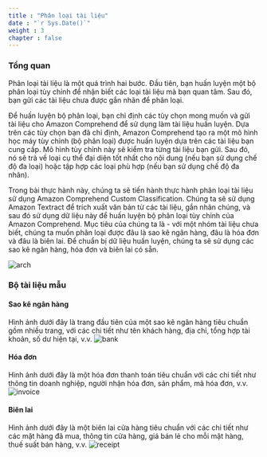 ```yaml
---
title : "Phân loại tài liệu"
date : "`r Sys.Date()`"
weight : 3
chapter : false
---
```


### Tổng quan

Phân loại tài liệu là một quá trình hai bước. Đầu tiên, bạn huấn luyện một bộ phân loại tùy chỉnh để nhận biết các loại tài liệu mà bạn quan tâm. Sau đó, bạn gửi các tài liệu chưa được gắn nhãn để phân loại.

Để huấn luyện bộ phân loại, bạn chỉ định các tùy chọn mong muốn và gửi tài liệu cho Amazon Comprehend để sử dụng làm tài liệu huấn luyện. Dựa trên các tùy chọn bạn đã chỉ định, Amazon Comprehend tạo ra một mô hình học máy tùy chỉnh (bộ phân loại) được huấn luyện dựa trên các tài liệu bạn cung cấp. Mô hình tùy chỉnh này sẽ kiểm tra từng tài liệu bạn gửi. Sau đó, nó sẽ trả về loại cụ thể đại diện tốt nhất cho nội dung (nếu bạn sử dụng chế độ đa loại) hoặc tập hợp các loại phù hợp (nếu bạn sử dụng chế độ đa nhãn).

Trong bài thực hành này, chúng ta sẽ tiến hành thực hành phân loại tài liệu sử dụng Amazon Comprehend Custom Classification. Chúng ta sẽ sử dụng Amazon Textract để trích xuất văn bản từ các tài liệu, gắn nhãn chúng, và sau đó sử dụng dữ liệu này để huấn luyện bộ phân loại tùy chỉnh của Amazon Comprehend. Mục tiêu của chúng ta là - với một nhóm tài liệu chưa biết, chúng ta muốn phân loại được đâu là sao kê ngân hàng, đâu là hóa đơn và đâu là biên lai. Để chuẩn bị dữ liệu huấn luyện, chúng ta sẽ sử dụng các sao kê ngân hàng, hóa đơn và biên lai có sẵn.

![arch](/images/3.clas/arch.png) 

### Bộ tài liệu mẫu
#### Sao kê ngân hàng
Hình ảnh dưới đây là trang đầu tiên của một sao kê ngân hàng tiêu chuẩn gồm nhiều trang, với các chi tiết như tên khách hàng, địa chỉ, tổng hợp tài khoản, số dư hiện tại, v.v.
![bank](/images/3.clas/bank-doc.png)

#### Hóa đơn
Hình ảnh dưới đây là một hóa đơn thanh toán tiêu chuẩn với các chi tiết như thông tin doanh nghiệp, người nhận hóa đơn, sản phẩm, mã hóa đơn, v.v.
![invoice](/images/3.clas/invoice-doc.png)

#### Biên lai
Hình ảnh dưới đây là một biên lai cửa hàng tiêu chuẩn với các chi tiết như các mặt hàng đã mua, thông tin cửa hàng, giá bán lẻ cho mỗi mặt hàng, thuế suất bán hàng, v.v.
![receipt](/images/3.clas/receipt-doc.png)
